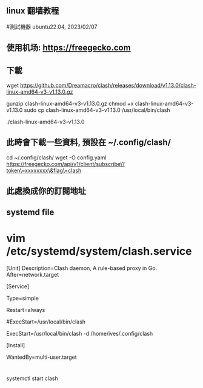 ## linux 翻墙教程
#測試機器 ubuntu22.04, 2023/02/07
## 使用机场: https://freegecko.com
## 下載
wget https://github.com/Dreamacro/clash/releases/download/v1.13.0/clash-linux-amd64-v3-v1.13.0.gz

gunzip clash-linux-amd64-v3-v1.13.0.gz
chmod +x clash-linux-amd64-v3-v1.13.0
sudo cp clash-linux-amd64-v3-v1.13.0 /usr/local/bin/clash

./clash-linux-amd64-v3-v1.13.0
## 此時會下載一些資料, 預設在 ~/.config/clash/

cd ~/.config/clash/
wget -O config.yaml https://freegecko.com/api/v1/client/subscribe\?token\=xxxxxxxx\&flag\=clash
## 此處換成你的訂閱地址



## systemd file
# vim /etc/systemd/system/clash.service
[Unit]
Description=Clash daemon, A rule-based proxy in Go.
After=network.target

[Service]

Type=simple

Restart=always

#ExecStart=/usr/local/bin/clash 

ExecStart=/usr/local/bin/clash -d /home/ives/.config/clash

[Install]

WantedBy=multi-user.target

#

systemctl start clash
